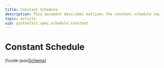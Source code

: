 ```yaml
---
title: Constant Schedule
description: This document describes outlines the constant schedule input format.
topic: article
uid: qiotoolkit.spec.schedule.constant
---
```


Constant Schedule
=================

[!code-json[Schema](geometric.schema)]
